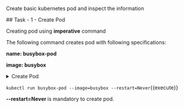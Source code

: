 Create basic kubernetes pod and inspect the information

## Task - 1 - Create Pod

Creating pod using **imperative** command

The following command creates pod with following specifications:

<b> name: busybox-pod </b>

<b> image: busybox </b>


<details>
  <summary>Create Pod</summary>
  <p>`kubectl run busybox-pod --image=busybox --restart=Never`{{execute}}</p>
</details>

`kubectl run busybox-pod --image=busybox --restart=Never`{{execute}}


<b> --restart=Never </b> is mandatory to create pod.




